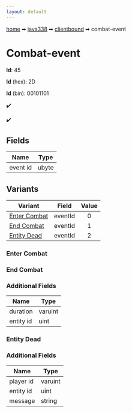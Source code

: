 ```yaml
---
layout: default
---
```


[home](/) ➡ [java338](/protocol/java338) ➡ [clientbound](/protocol/java338/clientbound) ➡ combat-event

# Combat-event

**Id**: 45

**Id** (hex): 2D

**Id** (bin): 00101101

✔️

✔️

## Fields

Name | Type
---|---
event id | ubyte

## Variants

Variant | Field | Value
---|---|:---:
[Enter Combat](#enter_combat) | eventId | 0
[End Combat](#end_combat) | eventId | 1
[Entity Dead](#entity_dead) | eventId | 2

### Enter Combat

### End Combat

### Additional Fields

Name | Type
---|---
duration | varuint
entity id | uint

### Entity Dead

### Additional Fields

Name | Type
---|---
player id | varuint
entity id | uint
message | string

